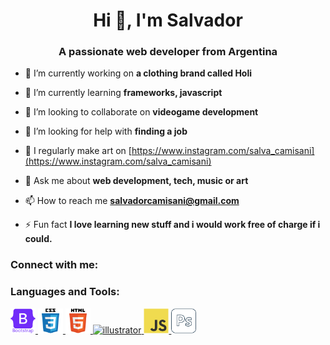 <h1 align="center">Hi 👋, I'm Salvador</h1>
<h3 align="center">A passionate web developer from Argentina</h3>

- 🔭 I’m currently working on **a clothing brand called Holi**

- 🌱 I’m currently learning **frameworks, javascript**

- 👯 I’m looking to collaborate on **videogame development**

- 🤝 I’m looking for help with **finding a job**

- 📝 I regularly make art on [https://www.instagram.com/salva_camisani](https://www.instagram.com/salva_camisani)

- 💬 Ask me about **web development, tech, music or art**

- 📫 How to reach me **salvadorcamisani@gmail.com**

- ⚡ Fun fact **I love learning new stuff and i would work free of charge if i could.**

<h3 align="left">Connect with me:</h3>
<p align="left">
</p>

<h3 align="left">Languages and Tools:</h3>
<p align="left"> <a href="https://getbootstrap.com" target="_blank" rel="noreferrer"> <img src="https://raw.githubusercontent.com/devicons/devicon/master/icons/bootstrap/bootstrap-plain-wordmark.svg" alt="bootstrap" width="40" height="40"/> </a> <a href="https://www.w3schools.com/css/" target="_blank" rel="noreferrer"> <img src="https://raw.githubusercontent.com/devicons/devicon/master/icons/css3/css3-original-wordmark.svg" alt="css3" width="40" height="40"/> </a> <a href="https://www.w3.org/html/" target="_blank" rel="noreferrer"> <img src="https://raw.githubusercontent.com/devicons/devicon/master/icons/html5/html5-original-wordmark.svg" alt="html5" width="40" height="40"/> </a> <a href="https://www.adobe.com/in/products/illustrator.html" target="_blank" rel="noreferrer"> <img src="https://www.vectorlogo.zone/logos/adobe_illustrator/adobe_illustrator-icon.svg" alt="illustrator" width="40" height="40"/> </a> <a href="https://developer.mozilla.org/en-US/docs/Web/JavaScript" target="_blank" rel="noreferrer"> <img src="https://raw.githubusercontent.com/devicons/devicon/master/icons/javascript/javascript-original.svg" alt="javascript" width="40" height="40"/> </a> <a href="https://www.photoshop.com/en" target="_blank" rel="noreferrer"> <img src="https://raw.githubusercontent.com/devicons/devicon/master/icons/photoshop/photoshop-line.svg" alt="photoshop" width="40" height="40"/> </a> </p>
